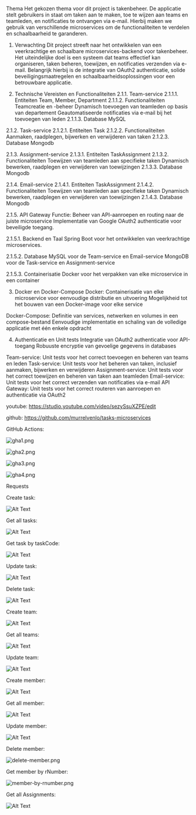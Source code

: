 

Thema
Het gekozen thema voor dit project is takenbeheer. De applicatie stelt gebruikers in staat om taken aan te maken, toe te wijzen aan teams en teamleden, en notificaties te ontvangen via e-mail. Hierbij maken we gebruik van verschillende microservices om de functionaliteiten te verdelen en schaalbaarheid te garanderen.
 
1.	Verwachting
Dit project streeft naar het ontwikkelen van een veerkrachtige en schaalbare microservices-backend voor takenbeheer. Het uiteindelijke doel is een systeem dat teams effectief kan organiseren, taken beheren, toewijzen, en notificaties verzenden via e-mail. Belangrijk hierbij is de integratie van OAuth2 authenticatie, solide beveiligingsmaatregelen en schaalbaarheidsoplossingen voor een betrouwbare applicatie.

2.	Technische Vereisten en Functionaliteiten
2.1.1.	Team-service
2.1.1.1.	Entiteiten
Team, Member, Department
2.1.1.2.	Functionaliteiten
Teamcreatie en -beheer
Dynamisch toevoegen van teamleden op basis van departement
Geautomatiseerde notificaties via e-mail bij het toevoegen van leden
2.1.1.3.	Database
MySQL

2.1.2.	Task-service
2.1.2.1.	Entiteiten
Task
2.1.2.2.	Functionaliteiten
Aanmaken, raadplegen, bijwerken en verwijderen van taken
2.1.2.3.	Database
Mongodb

2.1.3.	Assignment-service
2.1.3.1.	Entiteiten
TaskAssignment
2.1.3.2.	Functionaliteiten
Toewijzen van teamleden aan specifieke taken
Dynamisch bewerken, raadplegen en verwijderen van toewijzingen
2.1.3.3.	Database
Mongodb

2.1.4.	Email-service
2.1.4.1.	Entiteiten
TaskAssignment
2.1.4.2.	Functionaliteiten
Toewijzen van teamleden aan specifieke taken
Dynamisch bewerken, raadplegen en verwijderen van toewijzingen
2.1.4.3.	Database
Mongodb





2.1.5.	API Gateway
Functie:
Beheer van API-aanroepen en routing naar de juiste microservice
Implementatie van Google OAuth2 authenticatie voor beveiligde toegang.

2.1.5.1.	Backend en Taal
Spring Boot voor het ontwikkelen van veerkrachtige microservices.

2.1.5.2.	Database
MySQL voor de Team-service en Email-service
MongoDB voor de Task-service en Assignment-service

2.1.5.3.	Containerisatie
Docker voor het verpakken van elke microservice in een container


3.	Docker en Docker-Compose
Docker:
Containerisatie van elke microservice voor eenvoudige distributie en uitvoering
Mogelijkheid tot het bouwen van een Docker-image voor elke service

Docker-Compose:
Definitie van services, netwerken en volumes in een compose-bestand
Eenvoudige implementatie en schaling van de volledige applicatie met één enkele opdracht

4.	Authenticatie en Unit tests
Integratie van OAuth2 authenticatie voor API-toegang
Robuuste encryptie van gevoelige gegevens in databases

Team-service:
Unit tests voor het correct toevoegen en beheren van teams en leden
Task-service:
Unit tests voor het beheren van taken, inclusief aanmaken, bijwerken en verwijderen
Assignment-service:
Unit tests voor het correct toewijzen en beheren van taken aan teamleden
Email-service:
Unit tests voor het correct verzenden van notificaties via e-mail
API Gateway:
Unit tests voor het correct routeren van aanroepen en authenticatie via OAuth2
 

youtube: https://studio.youtube.com/video/sezySsuXZPE/edit

github: https://github.com/murrelvenlo/tasks-microservices

GitHub Actions:

![gha1.png](..%2Fverslag%2Fimages-request%2Fgha1.png)
 
![gha2.png](..%2Fverslag%2Fimages-request%2Fgha2.png)

![gha3.png](..%2Fverslag%2Fimages-request%2Fgha3.png)

![gha4.png](..%2Fverslag%2Fimages-request%2Fgha4.png)

Requests

Create task:

![Alt Text](../../Project/verslag/images-request/create-task.png)

Get all tasks:

![Alt Text](../../Project/verslag/images-request/get-all-tasks.png)

Get task by taskCode:

![Alt Text](../../Project/verslag/images-request/get%20task%20by%20code.png)



Update task:

![Alt Text](../../Project/verslag/images-request/update%20task.png)



Delete task:

![Alt Text](../../Project/verslag/images-request/delete%20tasks.png)

 

Create team:

![Alt Text](../../Project/verslag/images-request/create%20team.png)

 

Get all teams:

![Alt Text](../../Project/verslag/images-request/get%20all%20team.png)

 

Update team:

![Alt Text](../../Project/verslag/images-request/update%20team.png)

Create member:

![Alt Text](../../Project/verslag/images-request/create%20member.png)

Get all member:

![Alt Text](../../Project/verslag/images-request/get%20all%20members.png)


Update member:

![Alt Text](../../Project/verslag/images-request/update%20member.png)

Delete member:

![delete-member.png](..%2Fverslag%2Fimages-request%2Fdelete-member.png)

Get member by rNumber:

![member-by-rnumber.png](..%2Fverslag%2Fimages-request%2Fmember-by-rnumber.png)

Get all Assignments:

![Alt Text](../../Project/verslag/images-request/get%20all%20assignments.png)


 
